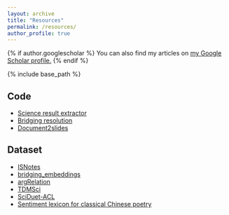 ```yaml
---
layout: archive
title: "Resources"
permalink: /resources/
author_profile: true
---
```


{% if author.googlescholar %}
  You can also find my articles on <u><a href="{{author.googlescholar}}">my Google Scholar profile</a>.</u>
{% endif %}

{% include base_path %}

## Code

- [Science result extractor](https://github.com/IBM/science-result-extractor)
- [Bridging resolution](https://github.com/IBM/bridging-resolution)
- [Document2slides](https://github.com/IBM/document2slides)


## Dataset

- [ISNotes](https://www.h-its.org/software/isnotes-corpus/)
- [bridging_embeddings](https://zenodo.org/record/1211616)
- [argRelation](https://zenodo.org/record/1219673)
- [TDMSci](https://github.com/IBM/science-result-extractor/tree/master/data/TDMSci)
- [SciDuet-ACL](https://github.com/IBM/document2slides/tree/main/SciDuet-ACL)
- [Sentiment lexicon for classical Chinese poetry](https://yufanghou.github.io/files/sentiLexicon.zip)
